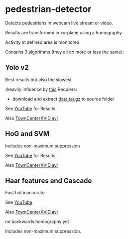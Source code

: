 # pedestrian-detector
Detects pedestrians in webcam live stream or video.

Results are transformed in xy-plane using a homography.

Activity in defined area is monitored

Contains 3 algorithms (they all do more or less the same):
## Yolo v2
Best results but also the slowest

(heavily influence by [this](https://github.com/devicehive/devicehive-video-analysis)
Requiers:
* download and extract [data.tar.gz](https://s3.amazonaws.com/video-analysis-demo/data.tar.gz) to source folder

See [YouTube](https://www.youtube.com/watch?v=T1NMpha9mFI) for Results.

Also [TownCenterXVID.avi](https://youtu.be/11oC8gntF8Q)
## HoG and SVM
Includes non-maximum suppression

See [YouTube](https://www.youtube.com/watch?v=T1NMpha9mFI) for Results.

Also [TownCenterXVID.avi](https://youtu.be/oVlLKOksvvA)

## Haar features and Cascade 
Fast but inaccurate.

See [YouTube](https://youtu.be/oCIKL3vnTAg)

Also [TownCenterXVID.avi](https://youtu.be/SGiBV-dLM0g)

no backwards homography yet

Includes non-maximum suppression.





